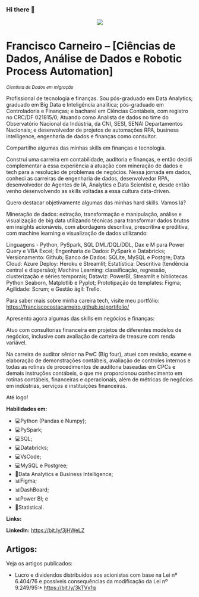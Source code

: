 ### Hi there 👋

<!--
**franciscocarneiro/franciscocarneiro** is a ✨ _special_ ✨ repository because its `README.md` (this file) appears on your GitHub profile.
Here are some ideas to get you started:
- 🔭 I’m currently working on ...
- 🌱 I’m currently learning ...
- 👯 I’m looking to collaborate on ...
- 🤔 I’m looking for help with ...
- 💬 Ask me about ...
- 📫 How to reach me: ...
- 😄 Pronouns: ...
- ⚡ Fun fact: ...
-->
<p align="center">
  <img src="https://github.com/carlosfab/template_portfolio/raw/master/banner.png" >
</p>

# Francisco Carneiro – [Ciências de Dados, Análise de Dados e Robotic Process Automation]
<sub>*Cientista de Dados em migração*</sub>

Profissional de tecnologia e finanças. Sou pós-graduado em Data Analytics; graduado em Big Data e Inteligência analítica; pós-graduado em Controladoria e Finanças; e bacharel em Ciências Contábeis, com registro no CRC/DF 021815/0; Atuando como Analista de dados no time do Observatório Nacional da Indústria, da CNI, SESI, SENAI Departamentos Nacionais; e desenvolvedor de projetos de automações RPA, business intelligence, engenharia de dados e finanças como consultor.

Compartilho algumas das minhas skills em finanças e tecnologia.

Construí uma carreira em contabilidade, auditoria e finanças, e então decidi complementar a essa experiência a atuação com mineração de dados e tech para a resolução de problemas de negócios. Nessa jornada em dados, conheci as carreiras de engenharia de dados, desenvolvedor RPA, desenvolvedor de Agentes de IA, Analytics e Data Scientist e, desde então venho desenvolvendo as skills voltadas a essa cultura data-driven.

Quero destacar objetivamente algumas das minhas hard skills. Vamos lá?

Mineração de dados: extração, transformação e manipulação, análise e visualização de big data utilizando técnicas para transformar dados brutos em insights acionáveis, com abordagens descritiva, prescritiva e preditiva, com machine learning e visualização de dados utilizando:

Linguagens - Python, PySpark, SQL DML/DQL/DDL, Dax e M para Power Query e VBA Excel;
Engenharia de Dados: PySpark e Databricks;
Versionamento: Github; 
Banco de Dados: SQLite, MySQL e Postgre;
Data Cloud: Azure
Deploy: Heroku e Streamlit;
Estatística: Descritiva (tendência central e dispersão);
Machine Learning: classificação, regressão, clusterização e séries temporais;
Dataviz: PowerBI, Streamlit e bibliotecas Python Seaborn, Matplotlib e Pyplot;
Prototipação de templates: Figma; 
Agilidade: Scrum; e
Gestão ágil: Trello.

Para saber mais sobre minha careira tech, visite meu portfólio: https://franciscocostacarneiro.github.io/portifolio/

Apresento agora algumas das skills em negócios e finanças:

Atuo com consultorias financeira em projetos de diferentes modelos de negócios, inclusive com avaliação de carteira de treasure com renda variável.

Na carreira de auditor sênior na PwC (Big four), atuei com revisão, exame e elaboração de demonstrações contábeis, avaliação de controles internos e todas as rotinas de procedimentos de auditoria baseadas em CPCs e demais instruções contábeis, o que me proporcionou conhecimento em rotinas contábeis, financeiras e operacionais, além de métricas de negócios em indústrias, serviços e instituições financeiras.

Até logo!

**Habilidades em:** 
- 💻Python (Pandas e Numpy);
- 💻PySpark;
- 💻SQL;
- 💻Databricks;
- 💻VsCode;
- 💻MySQL e Postgree;
- 📁Data Analytics e Business Intelligence;
- 📊Figma;
- 📊DashBoard; 
- 📊Power BI; e
- 📙Statistical.

**Links:**

**LinkedIn:** https://bit.ly/3jHWeLZ

## Artigos:
Veja os artigos publicados:

* Lucro e dividendos distribuídos aos acionistas com base na Lei nº 6.404/76 e possíveis consequências da modificação da Lei nº 9.249/95:* https://bit.ly/3kTVx1q
